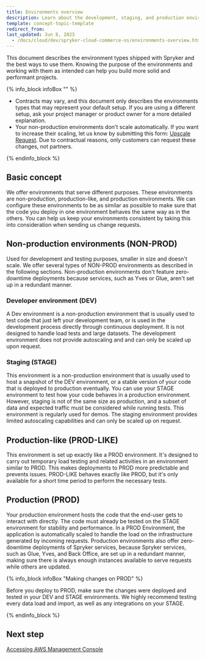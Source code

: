 ```yaml
---
title: Environments overview
description: Learn about the development, staging, and production environments of the Spryker Cloud Commerce OS
template: concept-topic-template
redirect_from:
last_updated: Jun 8, 2023
  - /docs/cloud/dev/spryker-cloud-commerce-os/environments-overview.html
---
```


This document describes the environment types shipped with Spryker and the best ways to use them. Knowing the purpose of the environments and working with them as intended can help you build more solid and performant projects.

{% info_block infoBox "" %}

* Contracts may vary, and this document only describes the environments types that may represent your default setup. If you are using a different setup, ask your project manager or product owner for a more detailed explanation.
* Your non-production environments don't scale automatically. If you want to increase their scaling, let us know by submitting this form: [Upscale Request](https://support.spryker.com/s/hosting-change-requests/environment-upscaling). Due to contractual reasons, only customers can request these changes, not partners.

{% endinfo_block %}

## Basic concept

We offer environments that serve different purposes. These environments are non-production, production-like, and production environments. We can configure these environments to be as similar as possible to make sure that the code you deploy in one environment behaves the same way as in the others. You can help us keep your environments consistent by taking this into consideration when sending us change requests.

## Non-production environments (NON-PROD)

Used for development and testing purposes, smaller in size and doesn't scale. We offer several types of NON-PROD environments as described in the following sections. Non-production environments don't feature zero-downtime deployments because services, such as Yves or Glue, aren't set up in a redundant manner.

### Developer environment (DEV)

A Dev environment is a non-production environment that is usually used to test code that just left your development team, or is used in the development process directly through continuous deployment. It is not designed to handle load tests and large datasets. The development environment does not provide autoscaling and and can only be scaled up upon request.

### Staging (STAGE)

This environment is a non-production environment that is usually used to host a snapshot of the DEV environment, or a stable version of your code that is deployed to production eventually. You can use your STAGE environment to test how your code behaves in a production environment. However, staging is not of the same size as production, and a subset of data and expected traffic must be considered while running tests. This environment is regularly used for demos. The staging environment provides limited autoscaling capabilities and can only be scaled up on request.

## Production-like (PROD-LIKE)

This environment is set up exactly like a PROD environment. It's designed to carry out temporary load testing and related activities in an environment similar to PROD. This makes deployments to PROD more predictable and prevents issues. PROD-LIKE behaves exactly like PROD, but it's only available for a short time period to perform the necessary tests.

## Production (PROD)

Your production environment hosts the code that the end-user gets to interact with directly. The code must already be tested on the STAGE environment for stability and performance. In a PROD Environment, the application is automatically scaled to handle the load on the infrastructure generated by incoming requests.
Production environments also offer zero-downtime deployments of Spryker services, because Spryker services, such as Glue, Yves, and Back Office, are set up in a redundant manner, making sure there is always enough instances available to serve requests while others are updated.

{% info_block infoBox "Making changes on PROD" %}

Before you deploy to PROD, make sure the changes were deployed and tested in your DEV and STAGE environments. We highly recommend testing every data load and import, as well as any integrations on your STAGE.

{% endinfo_block %}

## Next step

[Accessing AWS Management Console](/docs/ca/dev/access/access-the-aws-management-console.html)
